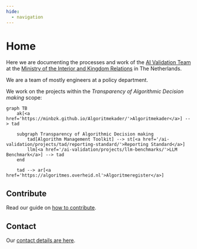 ```yaml
---
hide:
  - navigation
---
```


# Home

Here we are documenting the processes and work of the [AI Validation Team](about/team.md) at the [Ministry of the
Interior and Kingdom Relations](https://www.government.nl/ministries/ministry-of-the-interior-and-kingdom-relations) in
The Netherlands.

We are a team of mostly engineers at a policy department.

We work on the projects within the _Transparency of Algorithmic Decision making_ scope:

``` mermaid
graph TB
    ak[<a href='https://minbzk.github.io/Algoritmekader/'>Algoritmekader</a>] --> tad

    subgraph Transparency of Algorithmic Decision making
        tad[Algorithm Management Toolkit] --> st[<a href='/ai-validation/projects/tad/reporting-standard/'>Reporting Standard</a>]
        llm[<a href='/ai-validation/projects/llm-benchmarks/'>LLM Benchmark</a>] --> tad
    end

    tad --> ar[<a href='https://algoritmes.overheid.nl'>Algoritmeregister</a>]
```

## Contribute

Read our guide on [how to contribute](way-of-working/contributing.md).

## Contact

Our [contact details are here](about/contact.md).
